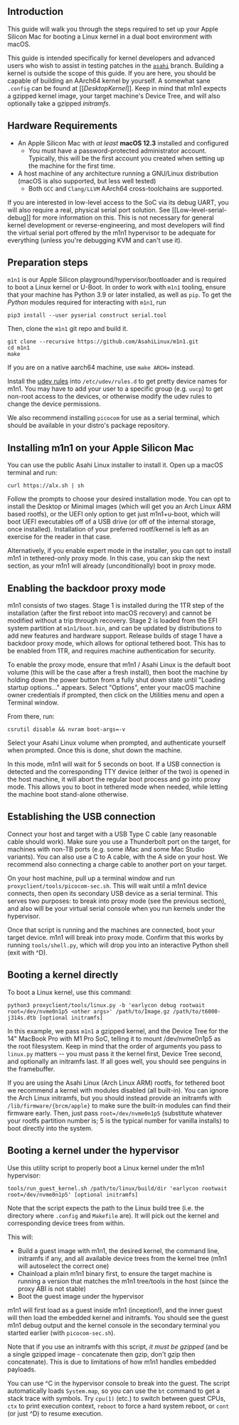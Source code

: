 ## Introduction
This guide will walk you through the steps required to set up your Apple Silicon Mac for booting a Linux kernel in a dual boot environment with macOS.

This guide is intended specifically for kernel developers and advanced users who wish to assist in testing patches in the <a href="https://github.com/AsahiLinux/linux">`asahi`</a> branch. Building a kernel is outside the scope of this guide. If you are here, you should be capable of building an AArch64 kernel by yourself. A somewhat sane `.config` can be found at [[_DesktopKernel_]]. Keep in mind that m1n1 expects a gzipped kernel image, your target machine's Device Tree, and will also optionally take a gzipped _initramfs_.

## Hardware Requirements

* An Apple Silicon Mac with _at least_ **macOS 12.3** installed and configured
  * You must have a password-protected administrator account. Typically, this will be the first account you created when setting up the machine for the first time. 
* A host machine of any architecture running a GNU/Linux distribution (macOS is also supported, but less well tested)
  * Both `GCC` and `Clang/LLVM` AArch64 cross-toolchains are supported.

If you are interested in low-level access to the SoC via its debug UART, you will also require a real, physical serial port solution. See [[Low-level-serial-debug]] for more information on this. This is not necessary for general kernel development or reverse-engineering, and most developers will find the virtual serial port offered by the m1n1 hypervisor to be adequate for everything (unless you're debugging KVM and can't use it).

## Preparation steps

`m1n1` is our Apple Silicon playground/hypervisor/bootloader and is required to boot a Linux kernel or U-Boot. In order to work with `m1n1` tooling, ensure that your machine has Python 3.9 or later installed, as well as `pip`. To get the _Python_ modules required for interacting with `m1n1`, run

```shell
pip3 install --user pyserial construct serial.tool
```

Then, clone the `m1n1` git repo and build it.
```shell
git clone --recursive https://github.com/AsahiLinux/m1n1.git
cd m1n1
make
```

If you are on a native aarch64 machine, use `make ARCH=` instead.

Install the [udev rules](https://github.com/AsahiLinux/m1n1/blob/main/udev/80-m1n1.rules) into `/etc/udev/rules.d` to get pretty device names for m1n1. You may have to add your user to a specific group (e.g. `uucp`) to get non-root access to the devices, or otherwise modify the udev rules to change the device permissions.

We also recommend installing `picocom` for use as a serial terminal, which should be available in your distro's package repository.

## Installing m1n1 on your Apple Silicon Mac

You can use the public Asahi Linux installer to install it. Open up a macOS terminal and run:

```shell
curl https://alx.sh | sh
```

Follow the prompts to choose your desired installation mode. You can opt to install the Desktop or Minimal images (which will get you an Arch Linux ARM based rootfs), or the UEFI only option to get just m1n1+u-boot, which will boot UEFI executables off of a USB drive (or off of the internal storage, once installed). Installation of your preferred rootf/kernel is left as an exercise for the reader in that case.

Alternatively, if you enable expert mode in the installer, you can opt to install m1n1 in tethered-only proxy mode. In this case, you can skip the next section, as your m1n1 will already (unconditionally) boot in proxy mode.

## Enabling the backdoor proxy mode

m1n1 consists of two stages. Stage 1 is installed during the 1TR step of the installation (after the first reboot into macOS recovery) and cannot be modified without a trip through recovery. Stage 2 is loaded from the EFI system partition at `m1n1/boot.bin`, and can be updated by distributions to add new features and hardware support. Release builds of stage 1 have a backdoor proxy mode, which allows for optional tethered boot. This has to be enabled from 1TR, and requires machine authentication for security.

To enable the proxy mode, ensure that m1n1 / Asahi Linux is the default boot volume (this will be the case after a fresh install), then boot the machine by holding down the power button from a fully shut down state until "Loading startup options..." appears. Select "Options", enter your macOS machine owner credentials if prompted, then click on the Utilities menu and open a Terminal window.

From there, run:

```shell
csrutil disable && nvram boot-args=-v
```

Select your Asahi Linux volume when prompted, and authenticate yourself when prompted. Once this is done, shut down the machine.

In this mode, m1n1 will wait for 5 seconds on boot. If a USB connection is detected and the corresponding TTY device (either of the two) is opened in the host machine, it will abort the regular boot process and go into proxy mode. This allows you to boot in tethered mode when needed, while letting the machine boot stand-alone otherwise.

## Establishing the USB connection

Connect your host and target with a USB Type C cable (any reasonable cable should work). Make sure you use a Thunderbolt port on the target, for machines with non-TB ports (e.g. some iMac and some Mac Studio variants). You can also use a C to A cable, with the A side on your host. We recommend also connecting a charge cable to another port on your target.

On your host machine, pull up a terminal window and run `proxyclient/tools/picocom-sec.sh`. This will wait until a m1n1 device connects, then open its secondary USB device as a serial terminal. This serves two purposes: to break into proxy mode (see the previous section), and also will be your virtual serial console when you run kernels under the hypervisor.

Once that script is running and the machines are connected, boot your target device. m1n1 will break into proxy mode. Confirm that this works by running `tools/shell.py`, which will drop you into an interactive Python shell (exit with ^D).

## Booting a kernel directly

To boot a Linux kernel, use this command:

```shell
python3 proxyclient/tools/linux.py -b 'earlycon debug rootwait root=/dev/nvme0n1p5 <other args>' /path/to/Image.gz /path/to/t6000-j314s.dtb [optional initramfs]
```
In this example, we pass `m1n1` a gzipped kernel, and the Device Tree for the 14" MacBook Pro with M1 Pro SoC, telling it to mount /dev/nvme0n1p5 as the root filesystem. Keep in mind that the order of arguments you pass to `linux.py` matters -- you must pass it the kernel first, Device Tree second, and optionally an initramfs last. If all goes well, you should see penguins in the framebuffer.

If you are using the Asahi Linux (Arch Linux ARM) rootfs, for tethered boot we recommend a kernel with modules disabled (all built-in). You can ignore the Arch Linux initramfs, but you should instead provide an initramfs with `/lib/firmware/{brcm/apple}` to make sure the built-in modules can find their firmware early. Then, just pass `root=/dev/nvme0n1p5` (substitute whatever your rootfs partition number is; 5 is the typical number for vanilla installs) to boot directly into the system.

## Booting a kernel under the hypervisor

Use this utility script to properly boot a Linux kernel under the m1n1 hypervisor:

```shell
tools/run_guest_kernel.sh /path/to/linux/build/dir 'earlycon rootwait root=/dev/nvme0n1p5' [optional initramfs]
```

Note that the script expects the path to the Linux build tree (i.e. the directory where `.config` and `Makefile` are). It will pick out the kernel and corresponding device trees from within.

This will:

* Build a guest image with m1n1, the desired kernel, the command line, initramfs if any, and all available device trees from the kernel tree (m1n1 will autoselect the correct one)
* Chainload a plain m1n1 binary first, to ensure the target machine is running a version that matches the m1n1 tree/tools in the host (since the proxy ABI is not stable)
* Boot the guest image under the hypervisor

m1n1 will first load as a guest inside m1n1 (inception!), and the inner guest will then load the embedded kernel and initramfs. You should see the guest m1n1 debug output and the kernel console in the secondary terminal you started earlier (with `picocom-sec.sh`).

Note that if you use an initramfs with this script, *it must be gzipped* (and be a single gzipped image - concatenate then gzip, don't gzip then concatenate). This is due to limitations of how m1n1 handles embedded payloads.

You can use ^C in the hypervisor console to break into the guest. The script automatically loads `System.map`, so you can use the `bt` command to get a stack trace with symbols. Try `cpu(1)` (etc.) to switch between guest CPUs, `ctx` to print execution context, `reboot` to force a hard system reboot, or `cont` (or just ^D) to resume execution.

